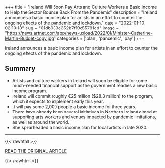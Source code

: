 +++
title = "Ireland Will Soon Pay Arts and Culture Workers a Basic Income to Help the Sector Bounce Back From the Pandemic"
description = "Ireland announces a basic income plan for artists in an effort to counter the ongoing effects of the pandemic and lockdown."
date = "2022-01-10 02:10:13"
slug = "61db933e352b7f19c55781ed"
image = "https://news.artnet.com/app/news-upload/2022/01/Minister-Catherine-Martin-Budget-copy.jpg"
categories = ['plan', 'pandemic', 'pay']
+++

Ireland announces a basic income plan for artists in an effort to counter the ongoing effects of the pandemic and lockdown.

## Summary

- Artists and culture workers in Ireland will soon be eligible for some much-needed financial support as the government readies a new basic income program.
- Ireland will commit roughly €25 million ($28.3 million) to the program, which it expects to implement early this year.
- It will pay some 2,000 people a basic income for three years.
- There have already been several initiatives in Northern Ireland aimed at supporting arts workers and venues impacted by pandemic limitations, as well as around the world.
- She spearheaded a basic income plan for local artists in late 2020.

---

{{< rawhtml >}}
  <p class="article-category">
    <a target="_blank" href="https://news.artnet.com/art-world/ireland-basic-income-arts-culture-workers-2057413">READ THE ORIGINAL ARTICLE</a>
  </p>
{{< /rawhtml >}}
